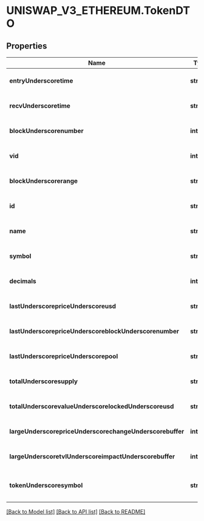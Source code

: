 # UNISWAP_V3_ETHEREUM.TokenDTO

## Properties
Name | Type | Description | Notes
------------ | ------------- | ------------- | -------------
**entryUnderscoretime** | **string** |  | [optional] [default to null]
**recvUnderscoretime** | **string** |  | [optional] [default to null]
**blockUnderscorenumber** | **integer** |  | [optional] [default to null]
**vid** | **integer** |  | [optional] [default to null]
**blockUnderscorerange** | **string** |  | [optional] [default to null]
**id** | **string** |  | [optional] [default to null]
**name** | **string** |  | [optional] [default to null]
**symbol** | **string** |  | [optional] [default to null]
**decimals** | **integer** |  | [optional] [default to null]
**lastUnderscorepriceUnderscoreusd** | **string** |  | [optional] [default to null]
**lastUnderscorepriceUnderscoreblockUnderscorenumber** | **string** |  | [optional] [default to null]
**lastUnderscorepriceUnderscorepool** | **string** |  | [optional] [default to null]
**totalUnderscoresupply** | **string** |  | [optional] [default to null]
**totalUnderscorevalueUnderscorelockedUnderscoreusd** | **string** |  | [optional] [default to null]
**largeUnderscorepriceUnderscorechangeUnderscorebuffer** | **integer** |  | [optional] [default to null]
**largeUnderscoretvlUnderscoreimpactUnderscorebuffer** | **integer** |  | [optional] [default to null]
**tokenUnderscoresymbol** | **string** |  | [optional] [readonly] [default to null]

[[Back to Model list]](../README.md#documentation-for-models) [[Back to API list]](../README.md#documentation-for-api-endpoints) [[Back to README]](../README.md)


